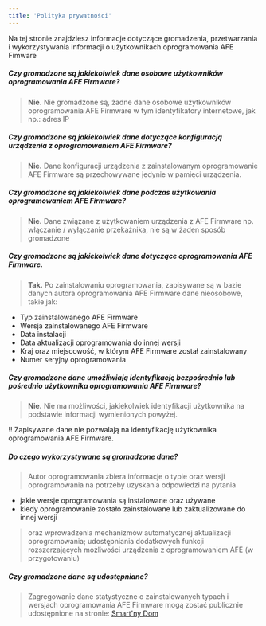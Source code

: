 ```yaml
---
title: 'Polityka prywatności'
---
```


Na tej stronie znajdziesz informacje dotyczące gromadzenia, przetwarzania i wykorzystywania informacji o użytkownikach oprogramowania AFE Fimware

##### Czy gromadzone są jakiekolwiek dane osobowe użytkowników oprogramowania AFE Firmware?

> **Nie.** Nie gromadzone są, żadne dane osobowe użytkowników oprogramowania AFE Firmware w tym identyfikatory internetowe, jak np.: adres IP

##### Czy gromadzone są jakiekolwiek dane dotyczące konfiguracją urządzenia z oprogramowaniem AFE Firmware?

> **Nie.** Dane konfiguracji urządzenia z zainstalowanym oprogramowanie AFE Firmware są przechowywane jedynie w pamięci urządzenia.

##### Czy gromadzone są jakiekolwiek dane podczas użytkowania oprogramowaniem AFE Firmware?

> **Nie.** Dane związane z użytkowaniem urządzenia z AFE Firmware np. włączanie / wyłączanie przekaźnika, nie są w żaden sposób gromadzone

##### Czy gromadzone są jakiekolwiek dane dotyczące oprogramowania AFE Firmware.

> **Tak.** Po zainstalowaniu oprogramowania, zapisywane są w bazie danych autora oprogramowania AFE Firmware dane nieosobowe, takie jak:

* Typ zainstalowanego AFE Firmware
* Wersja zainstalowanego AFE Firmware
* Data instalacji
* Data aktualizacji oprogramowania do innej  wersji
* Kraj oraz miejscowość, w którym AFE Firmware został zainstalowany
* Numer seryjny oprogramowania

##### Czy gromadzone dane umożliwiają identyfikację bezpośrednio lub pośrednio użytkownika oprogramowania AFE Firmware?

> **Nie.** Nie ma możliwości, jakiekolwiek identyfikacji użytkownika na podstawie informacji wymienionych powyżej.

!! Zapisywane dane nie pozwalają na identyfikację użytkownika oprogramowania AFE Firmware.

##### Do czego wykorzystywane są gromadzone dane?

> Autor oprogramowania zbiera informacje o typie oraz wersji oprogramowania na potrzeby uzyskania odpowiedzi na pytania 

* jakie wersje oprogramowania są instalowane oraz używane
* kiedy oprogramowanie zostało zainstalowane lub zaktualizowane do innej wersji

> oraz wprowadzenia mechanizmów automatycznej aktualizacji oprogramowania; udostępniania dodatkowych funkcji rozszerzających możliwości urządzenia z oprogramowaniem AFE (w przygotowaniu)


##### Czy gromadzone dane są udostępniane?

> Zagregowanie dane statystyczne o zainstalowanych typach i wersjach oprogramowania AFE Firmware mogą zostać publicznie udostępnione na stronie: [Smart'ny Dom](https://www.smartnydom.pl)

